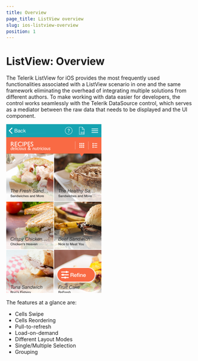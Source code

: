 ```yaml
---
title: Overview
page_title: ListView overview
slug: ios-listview-overview
position: 1
---
```


# ListView: Overview



The Telerik ListView for iOS provides the most frequently used functionalities associated with a ListView scenario in one and the same framework eliminating the overhead of integrating multiple solutions from different authors. To make working with data easier for developers, the control works seamlessly with the Telerik DataSource control, which serves as a mediator between the raw data that needs to be displayed and the UI component.

<img src="../images/listview-overview001.png"/>

The features at a glance are: 


- Cells Swipe
- Cells Reordering
- Pull-to-refresh
- Load-on-demand
- Different Layout Modes
- Single/Multiple Selection
- Grouping


